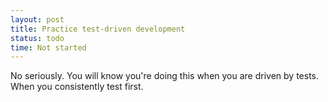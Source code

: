 ```yaml
---
layout: post
title: Practice test-driven development
status: todo
time: Not started
---
```

No seriously.  You will know you're doing this when you are driven by tests.  When you consistently test first.
